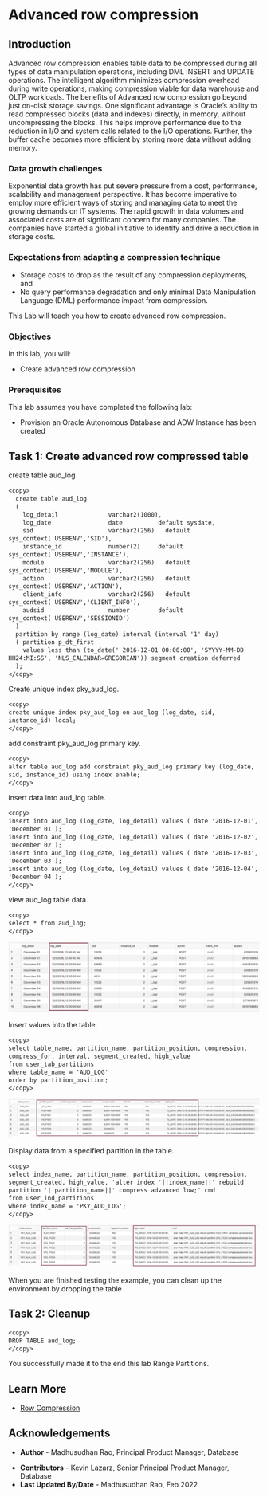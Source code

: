 # Advanced row compression

## Introduction

Advanced row compression enables table data to be compressed during all types of data manipulation operations, including DML INSERT and UPDATE operations. The intelligent algorithm minimizes compression overhead during write operations, making compression viable for data warehouse and OLTP workloads. The benefits of Advanced row compression go beyond just on-disk storage savings. One significant advantage is Oracle’s ability to read compressed blocks (data and indexes) directly, in memory, without uncompressing the blocks. This helps improve performance due to the reduction in I/O and system calls related to the I/O operations. Further, the buffer cache becomes more efficient by storing more data without adding memory.

### Data growth challenges 

Exponential data growth has put severe pressure from a cost, performance, scalability and management perspective. It has become imperative to employ more efficient ways of storing and managing data to meet the growing demands on IT systems. The rapid growth in data volumes and associated costs are of significant concern for many companies. The companies have started a global initiative to identify and drive a reduction in storage costs. 

### Expectations from adapting a compression technique 

*	Storage costs to drop as the result of any compression deployments, and 
*	No query performance degradation and only minimal Data Manipulation Language (DML) performance impact from compression.
 
This Lab will teach you how to create advanced row compression. 

### Objectives
 
In this lab, you will:
* Create advanced row compression 

### Prerequisites
This lab assumes you have completed the following lab:

- Provision an Oracle Autonomous Database and ADW Instance has been created
  
## Task 1: Create advanced row compressed table

create table aud_log 

```
<copy>
  create table aud_log 
  ( 
    log_detail              varchar2(1000), 
    log_date                date          default sysdate, 
    sid	                    varchar2(256)	default sys_context('USERENV','SID'), 
    instance_id             number(2)     default sys_context('USERENV','INSTANCE'), 
    module	                varchar2(256)	default sys_context('USERENV','MODULE'), 
    action	                varchar2(256)	default sys_context('USERENV','ACTION'), 
    client_info	            varchar2(256)	default sys_context('USERENV','CLIENT_INFO'), 
    audsid                  number        default sys_context('USERENV','SESSIONID') 
  ) 
  partition by range (log_date) interval (interval '1' day)  
  ( partition p_dt_first 
    values less than (to_date(' 2016-12-01 00:00:00', 'SYYYY-MM-DD HH24:MI:SS', 'NLS_CALENDAR=GREGORIAN')) segment creation deferred 
  );
</copy>
```  

Create unique index pky\_aud\_log.

```
<copy> 
create unique index pky_aud_log on aud_log (log_date, sid, instance_id) local;
</copy>
```

add constraint pky\_aud\_log primary key.

```
<copy>
alter table aud_log add constraint pky_aud_log primary key (log_date, sid, instance_id) using index enable;
</copy>
```

insert data into aud_log table.

```
<copy>
insert into aud_log (log_date, log_detail) values ( date '2016-12-01', 'December 01');
insert into aud_log (log_date, log_detail) values ( date '2016-12-02', 'December 02');
insert into aud_log (log_date, log_detail) values ( date '2016-12-03', 'December 03');
insert into aud_log (log_date, log_detail) values ( date '2016-12-04', 'December 04');
</copy>
```

view aud_log table data.

```
<copy>
select * from aud_log; 
</copy>
```

![Image alt text](images/lab01_01.png "Row compression")

Insert values into the table.

```
<copy>
select table_name, partition_name, partition_position, compression, compress_for, interval, segment_created, high_value 
from user_tab_partitions 
where table_name = 'AUD_LOG' 
order by partition_position;
</copy>
```

![Image alt text](images/lab01_02.png "Row compression")  

Display data from a specified partition in the table. 

```
<copy>
select index_name, partition_name, partition_position, compression, segment_created, high_value, 'alter index '||index_name||' rebuild partition '||partition_name||' compress advanced low;' cmd 
from user_ind_partitions 
where index_name = 'PKY_AUD_LOG';
</copy>
```

![Image alt text](images/lab01_03.png "Row compression")

When you are finished testing the example, you can clean up the environment by dropping the table 

## Task 2: Cleanup
 
```
<copy>
DROP TABLE aud_log; 
</copy>
```
  
You successfully made it to the end this lab Range Partitions.   

## Learn More

* [Row Compression](https://livesql.oracle.com/apex/livesql/file/content_D84SJGGDXB1SW4HKXVX6BK7N9.html) 
 
## Acknowledgements

- **Author** - Madhusudhan Rao, Principal Product Manager, Database
* **Contributors** - Kevin Lazarz, Senior Principal Product Manager, Database  
* **Last Updated By/Date** -  Madhusudhan Rao, Feb 2022 
